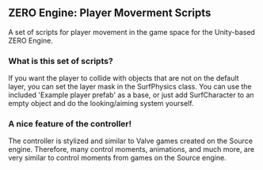 ## ZERO Engine: Player Moverment Scripts
A set of scripts for player movement in the game space for the Unity-based ZERO Engine.

### What is this set of scripts?

If you want the player to collide with objects that are not on the default layer, you can set the layer mask in the SurfPhysics class. You can use the included 'Example player prefab' as a base, or just add SurfCharacter to an empty object and do the looking/aiming system yourself.

### A nice feature of the controller!

The controller is stylized and similar to Valve games created on the Source engine. Therefore, many control moments, animations, and much more, are very similar to control moments from games on the Source engine.

